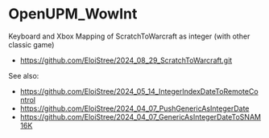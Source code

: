 # OpenUPM_WowInt
Keyboard and Xbox Mapping of ScratchToWarcraft as integer (with other classic game)

- https://github.com/EloiStree/2024_08_29_ScratchToWarcraft.git

See also: 
- https://github.com/EloiStree/2024_05_14_IntegerIndexDateToRemoteControl
- https://github.com/EloiStree/2024_04_07_PushGenericAsIntegerDate
- https://github.com/EloiStree/2024_04_07_GenericAsIntegerDateToSNAM16K
